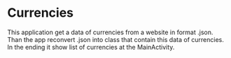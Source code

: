# Currencies
This application get a data of currencies from a website in format .json.
Than the app reconvert .json into class that contain this data of currencies.
In the ending it show list of currencies at the MainActivity.
